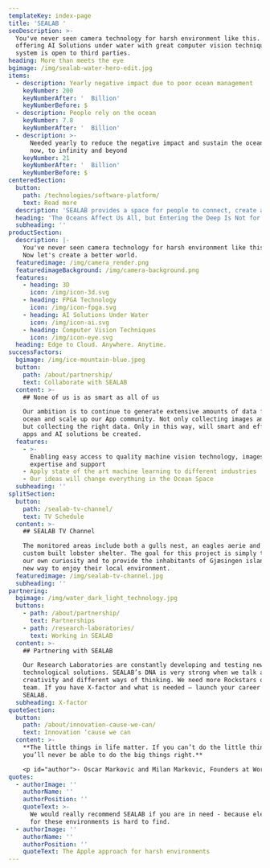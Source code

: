```yaml
---
templateKey: index-page
title: 'SEALAB '
seoDescription: >-
  You've never seen camera technology for harsh environment like this. We're
  offering AI Solutions under water with great computer vision techniques. Our
  system is open to third parties. 
heading: More than meets the eye
bgimage: /img/sealab-water-hero-edit.jpg
items:
  - description: Yearly negative impact due to poor ocean management
    keyNumber: 200
    keyNumberAfter: '  Billion'
    keyNumberBefore: $
  - description: People rely on the ocean
    keyNumber: 7.8
    keyNumberAfter: '  Billion'
  - description: >-
      Needed yearly to reduce the negative impact and sustain the ocean from
      now, to infinity and beyond
    keyNumber: 21
    keyNumberAfter: '  Billion'
    keyNumberBefore: $
centeredSection:
  button:
    path: /technologies/software-platform/
    text: Read more
  description: 'SEALAB provides a space for people to connect, create and communicate'
  heading: 'The Oceans Affect Us All, but Entering the Deep Is Not for Everyone'
  subheading: ''
productSection:
  description: |-
    You've never seen camera technology for harsh environment like this. 
    Now let's create a better world.
  featuredimage: /img/camera_render.png
  featuredimageBackground: /img/camera-background.png
  features:
    - heading: 3D
      icon: /img/icon-3d.svg
    - heading: FPGA Technology
      icon: /img/icon-fpga.svg
    - heading: AI Solutions Under Water
      icon: /img/icon-ai.svg
    - heading: Computer Vision Techniques
      icon: /img/icon-eye.svg
  heading: Edge to Cloud. Anywhere. Anytime.
successFactors:
  bgimage: /img/ice-mountain-blue.jpeg
  button:
    path: /about/partnership/
    text: Collaborate with SEALAB
  content: >-
    ## None of us is as smart as all of us

    Our ambition is to continue to generate extensive amounts of data from the
    ocean and scale up our App community. Not only collecting images and data
    but collecting the right data. Only in this way, will smart and effective
    apps and AI solutions be created.
  features:
    - >-
      Enabling easy access to quality machine vision technology, images,
      expertise and support
    - Apply state of the art machine learning to different industries
    - Our ideas will change everything in the Ocean Space
  subheading: ''
splitSection:
  button:
    path: /sealab-tv-channel/
    text: TV Schedule
  content: >-
    ## SEALAB TV Channel

    The monitored areas include both a gulls nest, an eagles aerie and our own
    custom built lobster shelter. The goal for this project is simply to satisfy
    our own curiosity and to provide the inhabitants of Gjæsingen island with a
    new way to enjoy their local environment.
  featuredimage: /img/sealab-tv-channel.jpg
  subheading: ''
partnering:
  bgimage: /img/water_dark_light_technology.jpg
  buttons:
    - path: /about/partnership/
      text: Partnerships
    - path: /research-laboratories/
      text: Working in SEALAB
  content: >-
    ## Partnering with SEALAB

    Our Research Laboratories are constantly developing and testing new
    technological solutions. SEALAB’s DNA is very strong when we talk about
    creativity and different ways of thinking. We need more Rockstars on the
    team. If you have X-factor and what is needed – launch your career at
    SEALAB.
  subheading: X-factor
quoteSection:
  button:
    path: /about/innovation-cause-we-can/
    text: Innovation ‘cause we can
  content: >-
    **The little things in life matter. If you can’t do the little things right,
    you’ll never be able to do the big things right.**

    <p id="author">- Oscar Markovic and Milan Markovic, Founders at Work</p>
quotes:
  - authorImage: ''
    authorName: ''
    authorPosition: ''
    quoteText: >-
      We would really recommend SEALAB if you are in need - because electronics
      for these environments is hard to find.
  - authorImage: ''
    authorName: ''
    authorPosition: ''
    quoteText: The Apple approach for harsh environments
---
```


